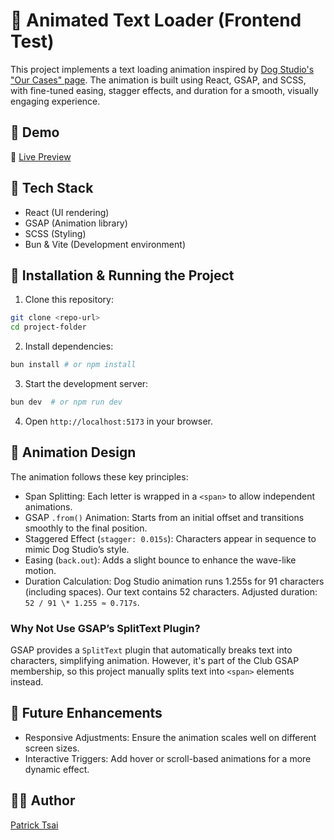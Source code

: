 # 📜 Animated Text Loader (Frontend Test)

This project implements a text loading animation inspired by [Dog Studio's "Our Cases" page](https://dogstudio.co/cases/). The animation is built using React, GSAP, and SCSS, with fine-tuned easing, stagger effects, and duration for a smooth, visually engaging experience.

## 🎥 Demo

🔗 [Live Preview](https://tsuyoshitsai.github.io/recruit/polish-design/)

## 🚀 Tech Stack

- React (UI rendering)
- GSAP (Animation library)
- SCSS (Styling)
- Bun & Vite (Development environment)

## 📂 Installation & Running the Project

1. Clone this repository:

```bash
git clone <repo-url>
cd project-folder
```

2. Install dependencies:

```bash
bun install # or npm install
```

3. Start the development server:

```bash
bun dev  # or npm run dev
```

4. Open `http://localhost:5173` in your browser.

## 🎨 Animation Design

The animation follows these key principles:

- Span Splitting: Each letter is wrapped in a `<span>` to allow independent animations.
- GSAP `.from()` Animation: Starts from an initial offset and transitions smoothly to the final position.
- Staggered Effect (`stagger: 0.015s`): Characters appear in sequence to mimic Dog Studio’s style.
- Easing (`back.out`): Adds a slight bounce to enhance the wave-like motion.
- Duration Calculation:
  Dog Studio animation runs 1.255s for 91 characters (including spaces).
  Our text contains 52 characters.
  Adjusted duration: `52 / 91 \* 1.255 ≈ 0.717s`.

### Why Not Use GSAP’s SplitText Plugin?

GSAP provides a `SplitText` plugin that automatically breaks text into characters, simplifying animation. However, it's part of the Club GSAP membership, so this project manually splits text into `<span>` elements instead.

## 📌 Future Enhancements

- Responsive Adjustments: Ensure the animation scales well on different screen sizes.
- Interactive Triggers: Add hover or scroll-based animations for a more dynamic effect.

## 👨‍💻 Author

[Patrick Tsai](https://www.cake.me/ming-hao-tsai)
